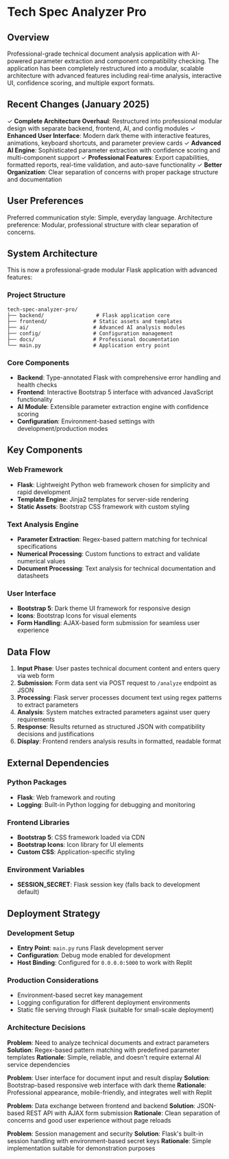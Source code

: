 # Tech Spec Analyzer Pro

## Overview

Professional-grade technical document analysis application with AI-powered parameter extraction and component compatibility checking. The application has been completely restructured into a modular, scalable architecture with advanced features including real-time analysis, interactive UI, confidence scoring, and multiple export formats.

## Recent Changes (January 2025)

✓ **Complete Architecture Overhaul**: Restructured into professional modular design with separate backend, frontend, AI, and config modules
✓ **Enhanced User Interface**: Modern dark theme with interactive features, animations, keyboard shortcuts, and parameter preview cards
✓ **Advanced AI Engine**: Sophisticated parameter extraction with confidence scoring and multi-component support
✓ **Professional Features**: Export capabilities, formatted reports, real-time validation, and auto-save functionality
✓ **Better Organization**: Clear separation of concerns with proper package structure and documentation

## User Preferences

Preferred communication style: Simple, everyday language.
Architecture preference: Modular, professional structure with clear separation of concerns.

## System Architecture

This is now a professional-grade modular Flask application with advanced features:

### Project Structure
```
tech-spec-analyzer-pro/
├── backend/                 # Flask application core
├── frontend/               # Static assets and templates
├── ai/                     # Advanced AI analysis modules
├── config/                 # Configuration management
├── docs/                   # Professional documentation
└── main.py                 # Application entry point
```

### Core Components
- **Backend**: Type-annotated Flask with comprehensive error handling and health checks
- **Frontend**: Interactive Bootstrap 5 interface with advanced JavaScript functionality
- **AI Module**: Extensible parameter extraction engine with confidence scoring
- **Configuration**: Environment-based settings with development/production modes

## Key Components

### Web Framework
- **Flask**: Lightweight Python web framework chosen for simplicity and rapid development
- **Template Engine**: Jinja2 templates for server-side rendering
- **Static Assets**: Bootstrap CSS framework with custom styling

### Text Analysis Engine
- **Parameter Extraction**: Regex-based pattern matching for technical specifications
- **Numerical Processing**: Custom functions to extract and validate numerical values
- **Document Processing**: Text analysis for technical documentation and datasheets

### User Interface
- **Bootstrap 5**: Dark theme UI framework for responsive design
- **Icons**: Bootstrap Icons for visual elements
- **Form Handling**: AJAX-based form submission for seamless user experience

## Data Flow

1. **Input Phase**: User pastes technical document content and enters query via web form
2. **Submission**: Form data sent via POST request to `/analyze` endpoint as JSON
3. **Processing**: Flask server processes document text using regex patterns to extract parameters
4. **Analysis**: System matches extracted parameters against user query requirements
5. **Response**: Results returned as structured JSON with compatibility decisions and justifications
6. **Display**: Frontend renders analysis results in formatted, readable format

## External Dependencies

### Python Packages
- **Flask**: Web framework and routing
- **Logging**: Built-in Python logging for debugging and monitoring

### Frontend Libraries
- **Bootstrap 5**: CSS framework loaded via CDN
- **Bootstrap Icons**: Icon library for UI elements
- **Custom CSS**: Application-specific styling

### Environment Variables
- **SESSION_SECRET**: Flask session key (falls back to development default)

## Deployment Strategy

### Development Setup
- **Entry Point**: `main.py` runs Flask development server
- **Configuration**: Debug mode enabled for development
- **Host Binding**: Configured for `0.0.0.0:5000` to work with Replit

### Production Considerations
- Environment-based secret key management
- Logging configuration for different deployment environments
- Static file serving through Flask (suitable for small-scale deployment)

### Architecture Decisions

**Problem**: Need to analyze technical documents and extract parameters
**Solution**: Regex-based pattern matching with predefined parameter templates
**Rationale**: Simple, reliable, and doesn't require external AI service dependencies

**Problem**: User interface for document input and result display
**Solution**: Bootstrap-based responsive web interface with dark theme
**Rationale**: Professional appearance, mobile-friendly, and integrates well with Replit

**Problem**: Data exchange between frontend and backend
**Solution**: JSON-based REST API with AJAX form submission
**Rationale**: Clean separation of concerns and good user experience without page reloads

**Problem**: Session management and security
**Solution**: Flask's built-in session handling with environment-based secret keys
**Rationale**: Simple implementation suitable for demonstration purposes